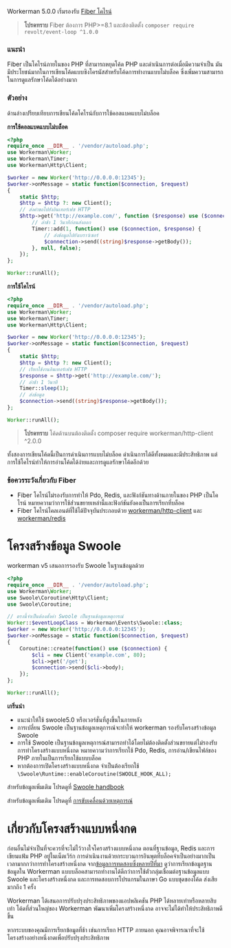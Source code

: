 Workerman 5.0.0 เริ่มรองรับ [Fiber โคไรน์](https://www.php.net/manual/zh/language.fibers.php)

> **โปรดทราบ**
> Fiber ต้องการ PHP>=8.1 และต้องติดตั้ง `composer require revolt/event-loop ^1.0.0`

### แนะนำ

Fiber เป็นโคไรน์ภายในของ PHP ที่สามารถหยุดโค้ด PHP และดำเนินการต่อเมื่อมีความจำเป็น มันมีประโยชน์มากในการเขียนโค้ดแบบซิงโครนัสสำหรับโค้ดการทำงานแบบไม่บล็อค ซึ่งเพิ่มความสามารถในการดูแลรักษาโค้ดได้อย่างมาก

### ตัวอย่าง
ด้านล่างเปรียบเทียบการเขียนโค้ดโคไรน์กับการใช้คอลแบคแบบไม่บล็อค

**การใช้คอลแบคแบบไม่บล็อค**
```php
<?php
require_once __DIR__ . '/vendor/autoload.php';
use Workerman\Worker;
use Workerman\Timer;
use Workerman\Http\Client;

$worker = new Worker('http://0.0.0.0:12345');
$worker->onMessage = static function($connection, $request)
{
    static $http;
    $http = $http ?: new Client();
    // ส่งคำขอไปยังอินเทอร์เฟซ HTTP
    $http->get('http://example.com/', function ($response) use ($connection) {
        // ล่าช้า 1 วินาทีก่อนส่งออก
        Timer::add(1, function() use ($connection, $response) {
            // ส่งข้อมูลไปยังเบราว์เซอร์
            $connection->send((string)$response->getBody());
        }, null, false);
    });
};

Worker::runAll();
```

**การใช้โคไรน์**
```php
<?php
require_once __DIR__ . '/vendor/autoload.php';
use Workerman\Worker;
use Workerman\Timer;
use Workerman\Http\Client;

$worker = new Worker('http://0.0.0.0:12345');
$worker->onMessage = static function($connection, $request)
{
    static $http;
    $http = $http ?: new Client();
    // เรียกใช้งานอินเทอร์เฟซ HTTP
    $response = $http->get('http://example.com/');
    // ล่าช้า 1 วินาที
    Timer::sleep(1);
    // ส่งข้อมูล
    $connection->send((string)$response->getBody());
};

Worker::runAll();
```

> **โปรดทราบ**
> โค้ดด้านบนต้องติดตั้ง composer require workerman/http-client ^2.0.0

ทั้งสองการเขียนโค้ดนี้เป็นการดำเนินการแบบไม่บล็อค ดำเนินการได้ดีทั้งหมดและมีประสิทธิภาพ แต่การใช้โคไรน์ทำให้การอ่านโค้ดได้ง่ายและการดูแลรักษาโค้ดอีกด้วย

### ข้อควรระวังเกี่ยวกับ Fiber
* Fiber โคไรน์ไม่รองรับการทำให้ Pdo, Redis, และฟังก์ชันทางด้านภายในของ PHP เป็นโคไรน์ หมายความว่าการใช้ส่่วนขยายเหล่านี้และฟังก์ชันยังคงเป็นการเรียกที่บล็อค
* Fiber โคไรน์ไคลเอนต์ที่ใช้ได้ปัจจุบันประกอบด้วย [workerman/http-client](../components/workerman-http-client.md) และ [workerman/redis](../components/workerman-redis.md)

# โครงสร้างข้อมูล Swoole
workerman v5 เสนอการรองรับ Swoole ในฐานข้อมูลด้วย

```php
<?php
require_once __DIR__ . '/vendor/autoload.php';
use Workerman\Worker;
use Swoole\Coroutine\Http\Client;
use Swoole\Coroutine;

// ตรงนี้จำเป็นต้องตั้งค่า Swoole เป็นฐานข้อมูลเหตุการณ์
Worker::$eventLoopClass = Workerman\Events\Swoole::class;
$worker = new Worker('http://0.0.0.0:12345');
$worker->onMessage = static function($connection, $request)
{
    Coroutine::create(function() use ($connection) {
        $cli = new Client('example.com', 80);
        $cli->get('/get');
        $connection->send($cli->body);
    });
};

Worker::runAll();
```

**เกริ่นนำ**
* แนะนำให้ใช้ swoole5.0 หรือเวอร์ชั่นที่สูงขึ้นในภายหลัง
* การเปลี่ยน Swoole เป็นฐานข้อมูลเหตุการณ์จะทำให้ workerman รองรับโครงสร้างข้อมูล Swoole
* การใช้ Swoole เป็นฐานข้อมูลเหตุการณ์สามารถทำได้โดยไม่ต้องติดตั้งส่วนขยายแต่ไม่รองรับการทำโครงสร้างแบบหนึ่งกด หมายความว่าการเรียกใช้ Pdo, Redis, การอ่าน/เขียนไฟล์ของ PHP ภายในเป็นการเรียกใช้แบบบล็อค
* หากต้องการเปิดโครงสร้างแบบหนึ่งกด จำเป็นต้องเรียกใช้  `\Swoole\Runtime::enableCoroutine(SWOOLE_HOOK_ALL);`

สำหรับข้อมูลเพิ่มเติม โปรดดูที่ [Swoole handbook](https://wiki.swoole.com/)

สำหรับข้อมูลเพิ่มเติม โปรดดูที่ [การขับเคลื่อนด้วยเหตุการณ์](appendices/event.md)

# เกี่ยวกับโครงสร้างแบบหนึ่งกด
ก่อนอื่นไม่จำเป็นที่จะควรที่จะไม่ไว้วางใจโครงสร้างแบบหนึ่งกด ตอนที่ฐานข้อมูล, Redis และการเขียนแฟ้ม PHP อยู่ในเน็ตเวิร์ก การดำเนินงานด้วยกระบวนการอินพุตที่บล็อคจำเป็นอย่างมากเป็นเวลามากกว่าการทำโครงสร้างหนึ่งกด จาก[ข้อมูลการทดสอบซึ่งหลายปีที่มา](https://www.techempower.com/benchmarks/#section=data-r21&l=zik073-6bj&test=db) ดูว่าการเรียกข้อมูลฐานข้อมูลใน Workerman แบบบล็อคสามารถทำงานได้ดีกว่าการใช้ตัวกลุ่มเชื่อมต่อฐานข้อมูลแบบ Swoole และโครงสร้างหนึ่งกด และการทดสอบการโปรแกรมในภาษา Go แบบชุดของโค้ด ส่งเสียมากถึง 1 ครั้ง

Workerman ได้เสนอการปรับปรุงประสิทธิภาพของแอปพลิเคชัน PHP ได้หลายเท่าหรือหลายสิบเท่า โค้ดที่ส่วนใหญ่ของ Workerman พัฒนาเพิ่มโครงสร้างหนึ่งกด อาจจะไม่ได้ทำให้ประสิทธิภาพดีขึ้น

หากระบบของคุณมีการเรียกข้อมูลที่ช้า เช่นการเรียก HTTP ภายนอก คุณอาจพิจารณาที่จะใช้โครงสร้างอย่างหนึ่งกดเพื่อปรับปรุงประสิทธิภาพ


